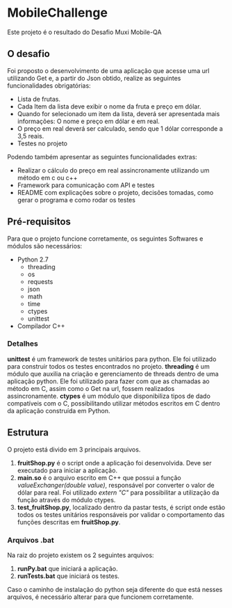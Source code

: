 # MobileChallenge
Este projeto é o resultado do Desafio Muxi Mobile-QA


## O desafio
Foi proposto o desenvolvimento de uma aplicação que acesse uma url utilizando Get e, a partir do Json obtido, realize as seguintes funcionalidades obrigatórias:

* Lista de frutas.
* Cada Item da lista deve exibir o nome da fruta e preço em dólar.
* Quando for selecionado um item da lista, deverá ser apresentada mais informações: O nome e preço em dólar e em real.
* O preço em real deverá ser calculado, sendo que 1 dólar corresponde a 3,5 reais.
* Testes no projeto

Podendo também apresentar as seguintes funcionalidades extras:

* Realizar o cálculo do preço em real assincronamente utilizando um método em c ou c++
* Framework para comunicação com API e testes
* README com explicações sobre o projeto, decisões tomadas, como gerar o programa e como rodar os testes

## Pré-requisitos
Para que o projeto funcione corretamente, os seguintes Softwares e módulos são necessários:
* Python 2.7
  * threading
  * os
  * requests
  * json
  * math
  * time
  * ctypes
  * unittest
* Compilador C++

### Detalhes
**unittest** é um framework de testes unitários para python. Ele foi utilizado para construir todos os testes encontrados no projeto.
**threading** é um módulo que auxilia na criação e gerenciamento de threads dentro de uma aplicação python. Ele foi utilizado para fazer com que as chamadas ao método em C, assim como o Get na url, fossem realizados assincronamente.
**ctypes** é um módulo que disponibiliza tipos de dado compatíveis com o C, possibilitando utilizar métodos escritos em C dentro da aplicação construída em Python.

## Estrutura
O projeto está divido em 3 principais arquivos. 
1. **fruitShop.py** é o script onde a aplicação foi desenvolvida. Deve ser executado para iniciar a aplicação.
2. **main.so** é o arquivo escrito em C++ que possui a função _valueExchanger(double value)_, responsável por converter o valor de dólar para real. Foi utilizado _extern "C"_ para possibilitar a utilização da função através do módulo ctypes.
3. **test_fruitShop.py**, localizado dentro da pastar tests, é script onde estão todos os testes unitários responsáveis por validar o comportamento das funções descritas em **fruitShop.py**.

### Arquivos .bat
Na raiz do projeto existem os 2 seguintes arquivos:
1. **runPy.bat** que iniciará a aplicação.
2. **runTests.bat** que iniciará os testes.

Caso o caminho de instalação do python seja diferente do que está nesses arquivos, é necessário alterar para que funcionem corretamente.
